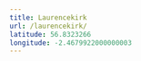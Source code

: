 ```yaml
---
title: Laurencekirk
url: /laurencekirk/
latitude: 56.8323266
longitude: -2.4679922000000003
---
```

